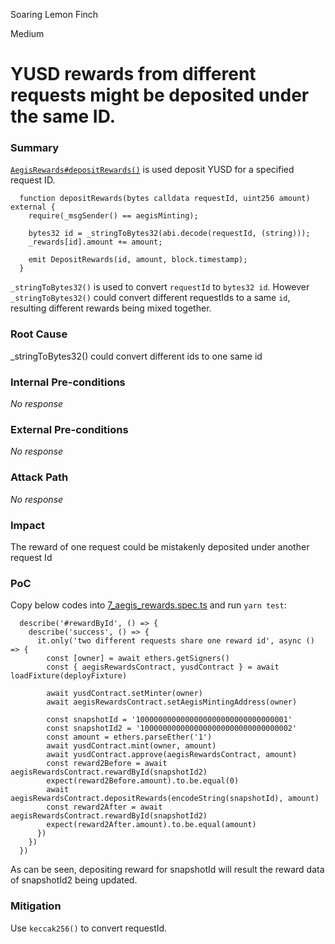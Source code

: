 Soaring Lemon Finch

Medium

# YUSD rewards from different requests might be deposited under the same ID.

### Summary
[`AegisRewards#depositRewards()`](https://github.com/sherlock-audit/2025-04-aegis-op-grant/blob/main/aegis-contracts/contracts/AegisRewards.sol#L158-L165) is used deposit YUSD for a specified request ID.
```solidity
  function depositRewards(bytes calldata requestId, uint256 amount) external {
    require(_msgSender() == aegisMinting);

    bytes32 id = _stringToBytes32(abi.decode(requestId, (string)));
    _rewards[id].amount += amount;

    emit DepositRewards(id, amount, block.timestamp);
  }
```
`_stringToBytes32()` is used to convert `requestId` to `bytes32 id`. However `_stringToBytes32()` could convert different requestIds to a same `id`, resulting different rewards being mixed together.

### Root Cause

_stringToBytes32() could convert different ids to one same id

### Internal Pre-conditions

_No response_

### External Pre-conditions

_No response_

### Attack Path

_No response_

### Impact
The reward of one request could be mistakenly deposited under another request Id
### PoC
Copy below codes into [7_aegis_rewards.spec.ts](https://github.com/sherlock-audit/2025-04-aegis-op-grant/blob/main/aegis-contracts/test/7_aegis_rewards.spec.ts) and run `yarn test`:
```solidity
  describe('#rewardById', () => {
    describe('success', () => {
      it.only('two different requests share one reward id', async () => {
        const [owner] = await ethers.getSigners()
        const { aegisRewardsContract, yusdContract } = await loadFixture(deployFixture)

        await yusdContract.setMinter(owner)
        await aegisRewardsContract.setAegisMintingAddress(owner)

        const snapshotId = '1000000000000000000000000000000001'
        const snapshotId2 = '1000000000000000000000000000000002'
        const amount = ethers.parseEther('1')
        await yusdContract.mint(owner, amount)
        await yusdContract.approve(aegisRewardsContract, amount)
        const reward2Before = await aegisRewardsContract.rewardById(snapshotId2)
        expect(reward2Before.amount).to.be.equal(0)
        await aegisRewardsContract.depositRewards(encodeString(snapshotId), amount)
        const reward2After = await aegisRewardsContract.rewardById(snapshotId2)
        expect(reward2After.amount).to.be.equal(amount)
      })
    })
  })
```
As can be seen, depositing reward for snapshotId will result the reward data of snapshotId2 being updated.
### Mitigation
Use `keccak256()` to convert requestId.